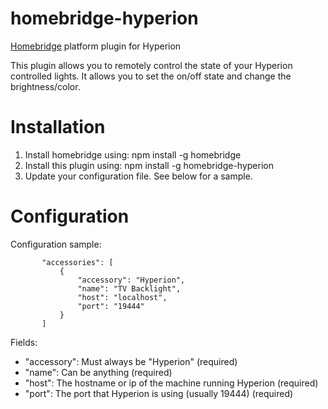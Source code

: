 # homebridge-hyperion
[Homebridge](https://github.com/nfarina/homebridge) platform plugin for Hyperion

This plugin allows you to remotely control the state of your Hyperion controlled lights.  It allows you to set the on/off state and change the brightness/color.

# Installation

1. Install homebridge using: npm install -g homebridge
2. Install this plugin using: npm install -g homebridge-hyperion
3. Update your configuration file. See below for a sample.

# Configuration

Configuration sample:

 ```
        "accessories": [
            {
                "accessory": "Hyperion",
                "name": "TV Backlight",
                "host": "localhost",
                "port": "19444"
            }
        ]
```

Fields:

* "accessory": Must always be "Hyperion" (required)
* "name": Can be anything (required)
* "host": The hostname or ip of the machine running Hyperion (required)
* "port": The port that Hyperion is using (usually 19444) (required)
